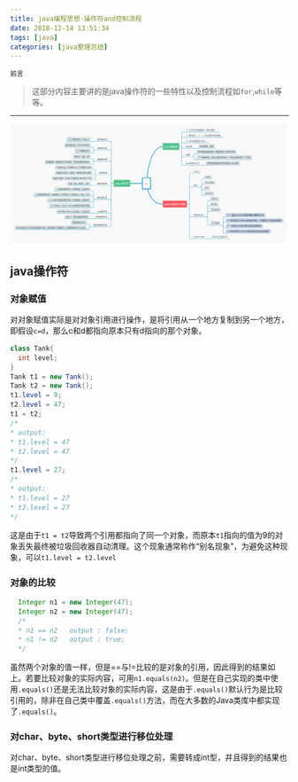 ```yaml
---
title: java编程思想-操作符and控制流程
date: 2018-12-14 13:51:34
tags: [java]
categories: [java整理总结]
---
```

`前言`
> 这部分内容主要讲的是java操作符的一些特性以及控制流程如`for`,`while`等等。
<!--more-->
**************

![](java编程思想-操作符and控制流程/pic1.png)                                                                    
## java操作符
### 对象赋值
对对象赋值实际是对对象引用进行操作，是将引用从一个地方复制到另一个地方，即假设`c=d`，那么c和d都指向原本只有d指向的那个对象。
```java
class Tank{
  int level;
}
Tank t1 = new Tank();
Tank t2 = new Tank();
t1.level = 9;
t2.level = 47;
t1 = t2;
/*
* output:
* t1.level = 47
* t2.level = 47
*/
t1.level = 27;
/*
* output:
* t1.level = 27
* t2.level = 27
*/
```
这是由于`t1 = t2`导致两个引用都指向了同一个对象，而原本`t1`指向的值为9的对象丢失最终被垃圾回收器自动清理。这个现象通常称作“别名现象”，为避免这种现象，可以`t1.level = t2.level`
### 对象的比较
```java
  Integer n1 = new Integer(47);
  Integer n2 = new Integer(47);
  /*
  * n1 == n2   output : false;
  * n1 != n2   output : true;
  */
```
虽然两个对象的值一样，但是==与!=比较的是对象的引用，因此得到的结果如上。若要比较对象的实际内容，可用`n1.equals(n2)`。但是在自己实现的类中使用`.equals()`还是无法比较对象的实际内容，这是由于`.equals()`默认行为是比较引用的，除非在自己类中覆盖`.equals()`方法，而在大多数的Java类库中都实现了`.equals()`。
### 对char、byte、short类型进行移位处理
对char、byte、short类型进行移位处理之前，需要转成int型，并且得到的结果也是int类型的值。
